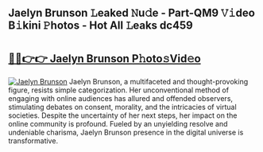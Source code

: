 ## Jaelyn Brunson 𝙻eaked 𝙽u𝚍e - Part-QM9 𝚅𝚒deo B𝚒kini 𝙿hotos - Hot All 𝙻eaks dc459

# <h2><a href="http://ld46nui.urlbe.top/?page=Jaelyn+Brunson">🔗🔗👉👉 Jaelyn Brunson P𝚑oto𝚜Vid𝚎o</a></h2>

[![Jaelyn Brunson](https://i.imgur.com/eBuTRDB.gif)](http://ld46nui.urlbe.top/?page=Jaelyn+Brunson)
Jaelyn Brunson, a multifaceted and thought-provoking figure, resists simple categorization. Her unconventional method of engaging with online audiences has allured and offended observers, stimulating debates on consent, morality, and the intricacies of virtual societies. Despite the uncertainty of her next steps, her impact on the online community is profound. Fueled by an unyielding resolve and undeniable charisma, Jaelyn Brunson presence in the digital universe is transformative.
